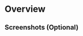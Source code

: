 # Overview

<!--
    A clear and concise description of what this pr is about.
 -->

## Screenshots (Optional)

<!--
    You can attach screenshots demonstrating the modified screens or features.
 -->
